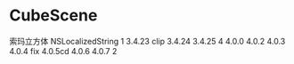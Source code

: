 # CubeScene
索玛立方体
        NSLocalizedString
1
3.4.23
clip
3.4.24
3.4.25 4
4.0.0
4.0.2
4.0.3
4.0.4 fix
4.0.5cd
4.0.6
4.0.7 2

